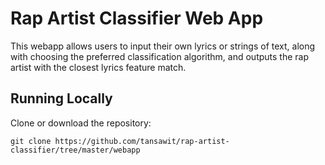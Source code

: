 # Rap Artist Classifier Web App

This webapp allows users to input their own lyrics or strings of text, along with choosing the preferred classification algorithm, and outputs the rap artist with the closest lyrics feature match.

## Running Locally

Clone or download the repository:

```
git clone https://github.com/tansawit/rap-artist-classifier/tree/master/webapp 
```
